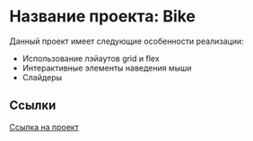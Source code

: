 # Название проекта: Bike

Данный проект имеет следующие особенности реализации:

* Использование лэйаутов grid и flex
* Интерактивные элементы наведения мыши
* Слайдеры

## Ссылки

[Ссылка на проект](https://antonsp-web.github.io/Bike_HARD-01/)

